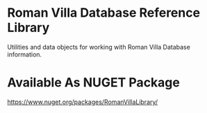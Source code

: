 # Roman Villa Database Reference Library

Utilities and data objects for working with Roman Villa Database information.

# Available As NUGET Package

https://www.nuget.org/packages/RomanVillaLibrary/

